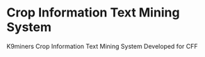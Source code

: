 # Crop Information Text Mining System
K9miners Crop Information Text Mining System
Developed for CFF

